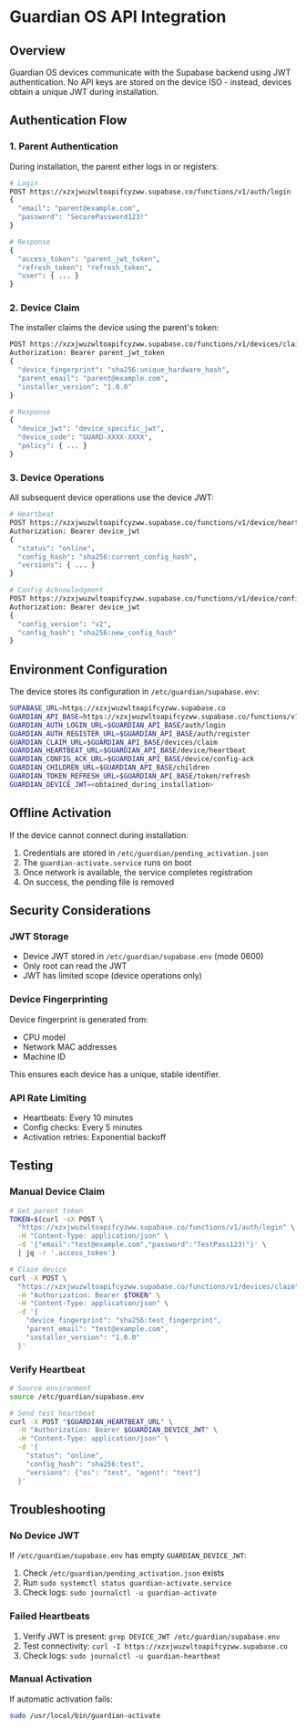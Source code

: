 # Guardian OS API Integration

## Overview

Guardian OS devices communicate with the Supabase backend using JWT authentication. No API keys are stored on the device ISO - instead, devices obtain a unique JWT during installation.

## Authentication Flow

### 1. Parent Authentication

During installation, the parent either logs in or registers:

```bash
# Login
POST https://xzxjwuzwltoapifcyzww.supabase.co/functions/v1/auth/login
{
  "email": "parent@example.com",
  "password": "SecurePassword123!"
}

# Response
{
  "access_token": "parent_jwt_token",
  "refresh_token": "refresh_token",
  "user": { ... }
}
```

### 2. Device Claim

The installer claims the device using the parent's token:

```bash
POST https://xzxjwuzwltoapifcyzww.supabase.co/functions/v1/devices/claim
Authorization: Bearer parent_jwt_token
{
  "device_fingerprint": "sha256:unique_hardware_hash",
  "parent_email": "parent@example.com",
  "installer_version": "1.0.0"
}

# Response
{
  "device_jwt": "device_specific_jwt",
  "device_code": "GUARD-XXXX-XXXX",
  "policy": { ... }
}
```

### 3. Device Operations

All subsequent device operations use the device JWT:

```bash
# Heartbeat
POST https://xzxjwuzwltoapifcyzww.supabase.co/functions/v1/device/heartbeat
Authorization: Bearer device_jwt
{
  "status": "online",
  "config_hash": "sha256:current_config_hash",
  "versions": { ... }
}

# Config Acknowledgment
POST https://xzxjwuzwltoapifcyzww.supabase.co/functions/v1/device/config-ack
Authorization: Bearer device_jwt
{
  "config_version": "v2",
  "config_hash": "sha256:new_config_hash"
}
```

## Environment Configuration

The device stores its configuration in `/etc/guardian/supabase.env`:

```bash
SUPABASE_URL=https://xzxjwuzwltoapifcyzww.supabase.co
GUARDIAN_API_BASE=https://xzxjwuzwltoapifcyzww.supabase.co/functions/v1
GUARDIAN_AUTH_LOGIN_URL=$GUARDIAN_API_BASE/auth/login
GUARDIAN_AUTH_REGISTER_URL=$GUARDIAN_API_BASE/auth/register
GUARDIAN_CLAIM_URL=$GUARDIAN_API_BASE/devices/claim
GUARDIAN_HEARTBEAT_URL=$GUARDIAN_API_BASE/device/heartbeat
GUARDIAN_CONFIG_ACK_URL=$GUARDIAN_API_BASE/device/config-ack
GUARDIAN_CHILDREN_URL=$GUARDIAN_API_BASE/children
GUARDIAN_TOKEN_REFRESH_URL=$GUARDIAN_API_BASE/token/refresh
GUARDIAN_DEVICE_JWT=<obtained_during_installation>
```

## Offline Activation

If the device cannot connect during installation:

1. Credentials are stored in `/etc/guardian/pending_activation.json`
2. The `guardian-activate.service` runs on boot
3. Once network is available, the service completes registration
4. On success, the pending file is removed

## Security Considerations

### JWT Storage

- Device JWT stored in `/etc/guardian/supabase.env` (mode 0600)
- Only root can read the JWT
- JWT has limited scope (device operations only)

### Device Fingerprinting

Device fingerprint is generated from:
- CPU model
- Network MAC addresses
- Machine ID

This ensures each device has a unique, stable identifier.

### API Rate Limiting

- Heartbeats: Every 10 minutes
- Config checks: Every 5 minutes
- Activation retries: Exponential backoff

## Testing

### Manual Device Claim

```bash
# Get parent token
TOKEN=$(curl -sX POST \
  "https://xzxjwuzwltoapifcyzww.supabase.co/functions/v1/auth/login" \
  -H "Content-Type: application/json" \
  -d '{"email":"test@example.com","password":"TestPass123!"}' \
  | jq -r '.access_token')

# Claim device
curl -X POST \
  "https://xzxjwuzwltoapifcyzww.supabase.co/functions/v1/devices/claim" \
  -H "Authorization: Bearer $TOKEN" \
  -H "Content-Type: application/json" \
  -d '{
    "device_fingerprint": "sha256:test_fingerprint",
    "parent_email": "test@example.com",
    "installer_version": "1.0.0"
  }'
```

### Verify Heartbeat

```bash
# Source environment
source /etc/guardian/supabase.env

# Send test heartbeat
curl -X POST "$GUARDIAN_HEARTBEAT_URL" \
  -H "Authorization: Bearer $GUARDIAN_DEVICE_JWT" \
  -H "Content-Type: application/json" \
  -d '{
    "status": "online",
    "config_hash": "sha256:test",
    "versions": {"os": "test", "agent": "test"}
  }'
```

## Troubleshooting

### No Device JWT

If `/etc/guardian/supabase.env` has empty `GUARDIAN_DEVICE_JWT`:

1. Check `/etc/guardian/pending_activation.json` exists
2. Run `sudo systemctl status guardian-activate.service`
3. Check logs: `sudo journalctl -u guardian-activate`

### Failed Heartbeats

1. Verify JWT is present: `grep DEVICE_JWT /etc/guardian/supabase.env`
2. Test connectivity: `curl -I https://xzxjwuzwltoapifcyzww.supabase.co`
3. Check logs: `sudo journalctl -u guardian-heartbeat`

### Manual Activation

If automatic activation fails:

```bash
sudo /usr/local/bin/guardian-activate
```
